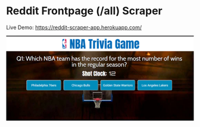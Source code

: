 # Reddit Frontpage (/all) Scraper

Live Demo: https://reddit-scraper-app.herokuapp.com/

![REDDIT](https://raw.githubusercontent.com/ConditionsChange/NBA-Trivia-Game/master/assets/snapshots/NBA-snapshot.PNG)